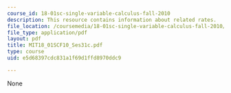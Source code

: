 ```yaml
---
course_id: 18-01sc-single-variable-calculus-fall-2010
description: This resource contains information about related rates.
file_location: /coursemedia/18-01sc-single-variable-calculus-fall-2010/e5d68397cdc831a1f69d1ffd8970ddc9_MIT18_01SCF10_Ses31c.pdf
file_type: application/pdf
layout: pdf
title: MIT18_01SCF10_Ses31c.pdf
type: course
uid: e5d68397cdc831a1f69d1ffd8970ddc9

---
```

None